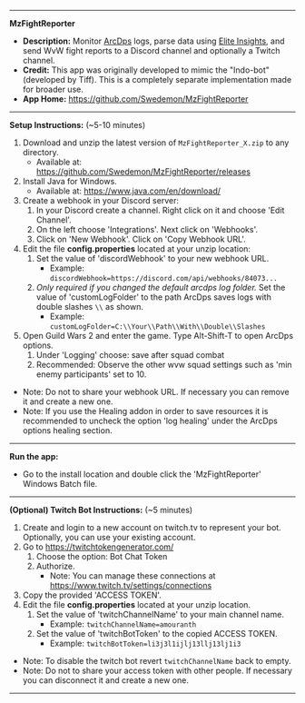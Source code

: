 ***************************************************************************************
**MzFightReporter** 
- **Description:** Monitor [ArcDps](https://www.deltaconnected.com/arcdps/) logs, parse data using [Elite Insights](https://github.com/baaron4/GW2-Elite-Insights-Parser), and send WvW fight reports to a Discord channel and optionally a Twitch channel.
- **Credit:** This app was originally developed to mimic the "Indo-bot" (developed by Tiff).  This is a completely separate implementation made for broader use.
- **App Home:** https://github.com/Swedemon/MzFightReporter
***************************************************************************************
**Setup Instructions:** (~5-10 minutes)
1.  Download and unzip the latest version of ```MzFightReporter_X.zip``` to any directory.
	- Available at:  https://github.com/Swedemon/MzFightReporter/releases
2.  Install Java for Windows.
	- Available at:  https://www.java.com/en/download/
3.  Create a webhook in your Discord server:
	1. In your Discord create a channel.  Right click on it and choose 'Edit Channel'.
	2. On the left choose 'Integrations'.  Next click on 'Webhooks'.
	3. Click on 'New Webhook'.  Click on 'Copy Webhook URL'.
4.  Edit the file **config.properties** located at your unzip location:
	1. Set the value of 'discordWebhook' to your new webhook URL.
		- Example: ```discordWebhook=https://discord.com/api/webhooks/84073...```
	2. *Only required if you changed the default arcdps log folder.* Set the value of 'customLogFolder' to the path ArcDps saves logs with double slashes ```\\``` as shown.
		- Example: ```customLogFolder=C:\\Your\\Path\\With\\Double\\Slashes```
5.  Open Guild Wars 2 and enter the game.  Type Alt-Shift-T to open ArcDps options.
	1. Under 'Logging' choose: save after squad combat
	2. Recommended: Observe the other wvw squad settings such as 'min enemy participants' set to 10.
- Note: Do not to share your webhook URL.  If necessary you can remove it and create a new one.
- Note: If you use the Healing addon in order to save resources it is recommended to uncheck the option 'log healing' under the ArcDps options healing section.
***************************************************************************************
**Run the app:**
- Go to the install location and double click the 'MzFightReporter' Windows Batch file.
***************************************************************************************
**(Optional) Twitch Bot Instructions:** (~5 minutes)
1.  Create and login to a new account on twitch.tv to represent your bot.  Optionally, you can use your existing account.
2.  Go to https://twitchtokengenerator.com/
	1. Choose the option: Bot Chat Token
	2. Authorize.
		- Note: You can manage these connections at https://www.twitch.tv/settings/connections
3.  Copy the provided 'ACCESS TOKEN'.
4.  Edit the file **config.properties** located at your unzip location.
	1. Set the value of 'twitchChannelName' to your main channel name.
		- Example: ```twitchChannelName=amouranth```
	2. Set the value of 'twitchBotToken' to the copied ACCESS TOKEN.
		- Example: ```twitchBotToken=li3j3l1ijlj13llj13lj1i3```
- Note: To disable the twitch bot revert ```twitchChannelName``` back to empty.
- Note: Do not to share your access token with other people.  If necessary you can disconnect it and create a new one.
***************************************************************************************
